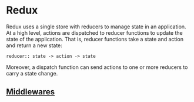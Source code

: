 # Redux

Redux uses a single store with reducers to manage state in an application. At a high level, actions are dispatched to reducer functions to update the state of the application. That is, reducer functions take a state and action and return a new state:

`reducer:: state -> action -> state`


Moreover, a dispatch function can send actions to one or more reducers to carry a state change.


## [Middlewares](https://medium.com/@meagle/understanding-87566abcfb7a#.b81oeuheo)


